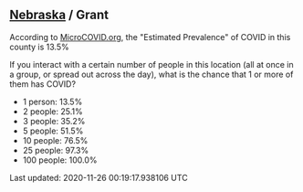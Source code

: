 
## [Nebraska](/united-states/nebraska) / Grant

According to [MicroCOVID.org](http://microcovid.org),
the "Estimated Prevalence" of COVID in this county is 13.5%

If you interact with a certain number of people in this location
(all at once in a group, or spread out across the day), what is the chance that
1 or more of them has COVID?

- 1 person: 13.5%
- 2 people: 25.1%
- 3 people: 35.2%
- 5 people: 51.5%
- 10 people: 76.5%
- 25 people: 97.3%
- 100 people: 100.0%

Last updated: 2020-11-26 00:19:17.938106 UTC
